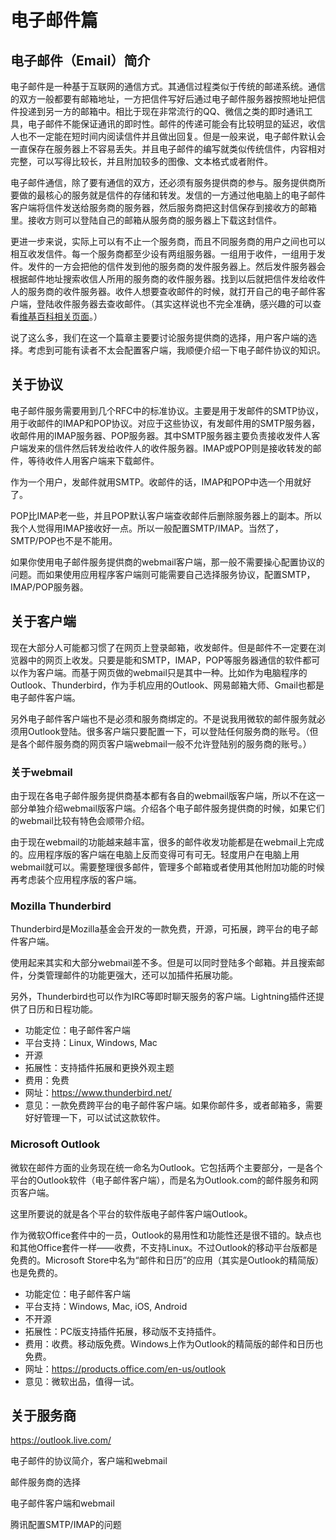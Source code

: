 # 电子邮件篇

## 电子邮件（Email）简介

电子邮件是一种基于互联网的通信方式。其通信过程类似于传统的邮递系统。通信的双方一般都要有邮箱地址，一方把信件写好后通过电子邮件服务器按照地址把信件投递到另一方的邮箱中。相比于现在非常流行的QQ、微信之类的即时通讯工具，电子邮件不能保证通讯的即时性。邮件的传递可能会有比较明显的延迟，收信人也不一定能在短时间内阅读信件并且做出回复。但是一般来说，电子邮件默认会一直保存在服务器上不容易丢失。并且电子邮件的编写就类似传统信件，内容相对完整，可以写得比较长，并且附加较多的图像、文本格式或者附件。

电子邮件通信，除了要有通信的双方，还必须有服务提供商的参与。服务提供商所要做的最核心的服务就是信件的存储和转发。发信的一方通过他电脑上的电子邮件客户端将信件发送给服务商的服务器，然后服务商把这封信保存到接收方的邮箱里。接收方则可以登陆自己的邮箱从服务商的服务器上下载这封信件。

更进一步来说，实际上可以有不止一个服务商，而且不同服务商的用户之间也可以相互收发信件。每一个服务商都至少设有两组服务器。一组用于收件，一组用于发件。发件的一方会把他的信件发到他的服务商的发件服务器上。然后发件服务器会根据邮件地址搜索收信人所用的服务商的收件服务器。找到以后就把信件发给收件人的服务商的收件服务器。收件人想要查收邮件的时候，就打开自己的电子邮件客户端，登陆收件服务器去查收邮件。（其实这样说也不完全准确，感兴趣的可以查看[维基百科相关页面](https://en.wikipedia.org/wiki/Email)。）

说了这么多，我们在这一个篇章主要要讨论服务提供商的选择，用户客户端的选择。考虑到可能有读者不太会配置客户端，我顺便介绍一下电子邮件协议的知识。

## 关于协议

电子邮件服务需要用到几个RFC中的标准协议。主要是用于发邮件的SMTP协议，用于收邮件的IMAP和POP协议。对应于这些协议，有发邮件用的SMTP服务器，收邮件用的IMAP服务器、POP服务器。其中SMTP服务器主要负责接收发件人客户端发来的信件然后转发给收件人的收件服务器。IMAP或POP则是接收转发的邮件，等待收件人用客户端来下载邮件。

作为一个用户，发邮件就用SMTP。收邮件的话，IMAP和POP中选一个用就好了。

POP比IMAP老一些，并且POP默认客户端查收邮件后删除服务器上的副本。所以我个人觉得用IMAP接收好一点。所以一般配置SMTP/IMAP。当然了，SMTP/POP也不是不能用。

如果你使用电子邮件服务提供商的webmail客户端，那一般不需要操心配置协议的问题。而如果使用应用程序客户端则可能需要自己选择服务协议，配置SMTP，IMAP/POP服务器。

## 关于客户端

现在大部分人可能都习惯了在网页上登录邮箱，收发邮件。但是邮件不一定要在浏览器中的网页上收发。只要是能和SMTP，IMAP，POP等服务器通信的软件都可以作为客户端。而基于网页做的webmail只是其中一种。比如作为电脑程序的Outlook、Thunderbird，作为手机应用的Outlook、网易邮箱大师、Gmail也都是电子邮件客户端。

另外电子邮件客户端也不是必须和服务商绑定的。不是说我用微软的邮件服务就必须用Outlook登陆。很多客户端只要配置一下，可以登陆任何服务商的账号。（但是各个邮件服务商的网页客户端webmail一般不允许登陆别的服务商的账号。）

### 关于webmail

由于现在各电子邮件服务提供商基本都有各自的webmail版客户端，所以不在这一部分单独介绍webmail版客户端。介绍各个电子邮件服务提供商的时候，如果它们的webmail比较有特色会顺带介绍。

由于现在webmail的功能越来越丰富，很多的邮件收发功能都是在webmail上完成的。应用程序版的客户端在电脑上反而变得可有可无。轻度用户在电脑上用webmail就可以。需要整理很多邮件，管理多个邮箱或者使用其他附加功能的时候再考虑装个应用程序版的客户端。

### Mozilla Thunderbird

Thunderbird是Mozilla基金会开发的一款免费，开源，可拓展，跨平台的电子邮件客户端。

使用起来其实和大部分webmail差不多。但是可以同时登陆多个邮箱。并且搜索邮件，分类管理邮件的功能更强大，还可以加插件拓展功能。

另外，Thunderbird也可以作为IRC等即时聊天服务的客户端。Lightning插件还提供了日历和日程功能。

* 功能定位：电子邮件客户端
* 平台支持：Linux, Windows, Mac
* 开源
* 拓展性：支持插件拓展和更换外观主题
* 费用：免费
* 网址：<https://www.thunderbird.net/>
* 意见：一款免费跨平台的电子邮件客户端。如果你邮件多，或者邮箱多，需要好好管理一下，可以试试这款软件。

### Microsoft Outlook

微软在邮件方面的业务现在统一命名为Outlook。它包括两个主要部分，一是各个平台的Outlook软件（电子邮件客户端），而是名为Outlook.com的邮件服务和网页客户端。

这里所要说的就是各个平台的软件版电子邮件客户端Outlook。

作为微软Office套件中的一员，Outlook的易用性和功能性还是很不错的。缺点也和其他Office套件一样——收费，不支持Linux。不过Outlook的移动平台版都是免费的。Microsoft Store中名为“邮件和日历”的应用（其实是Outlook的精简版）也是免费的。

* 功能定位：电子邮件客户端
* 平台支持：Windows, Mac, iOS, Android
* 不开源
* 拓展性：PC版支持插件拓展，移动版不支持插件。
* 费用：收费。移动版免费。Windows上作为Outlook的精简版的邮件和日历也免费。
* 网址：<https://products.office.com/en-us/outlook>
* 意见：微软出品，值得一试。

## 关于服务商


https://outlook.live.com/

电子邮件的协议简介，客户端和webmail

邮件服务商的选择

电子邮件客户端和webmail

腾讯配置SMTP/IMAP的问题
